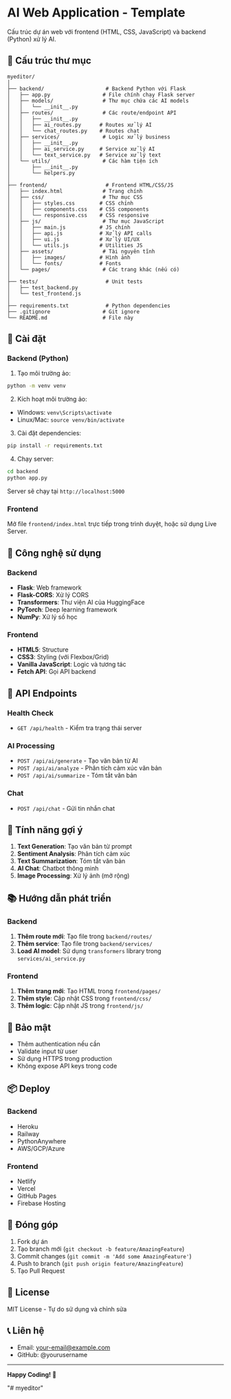 # AI Web Application - Template

Cấu trúc dự án web với frontend (HTML, CSS, JavaScript) và backend (Python) xử lý AI.

## 📁 Cấu trúc thư mục

```
myeditor/
│
├── backend/                    # Backend Python với Flask
│   ├── app.py                 # File chính chạy Flask server
│   ├── models/                # Thư mục chứa các AI models
│   │   └── __init__.py
│   ├── routes/                # Các route/endpoint API
│   │   ├── __init__.py
│   │   ├── ai_routes.py      # Routes xử lý AI
│   │   └── chat_routes.py    # Routes chat
│   ├── services/              # Logic xử lý business
│   │   ├── __init__.py
│   │   ├── ai_service.py     # Service xử lý AI
│   │   └── text_service.py   # Service xử lý text
│   └── utils/                 # Các hàm tiện ích
│       ├── __init__.py
│       └── helpers.py
│
├── frontend/                   # Frontend HTML/CSS/JS
│   ├── index.html             # Trang chính
│   ├── css/                   # Thư mục CSS
│   │   ├── styles.css        # CSS chính
│   │   ├── components.css    # CSS components
│   │   └── responsive.css    # CSS responsive
│   ├── js/                    # Thư mục JavaScript
│   │   ├── main.js           # JS chính
│   │   ├── api.js            # Xử lý API calls
│   │   ├── ui.js             # Xử lý UI/UX
│   │   └── utils.js          # Utilities JS
│   ├── assets/                # Tài nguyên tĩnh
│   │   ├── images/           # Hình ảnh
│   │   └── fonts/            # Fonts
│   └── pages/                 # Các trang khác (nếu có)
│
├── tests/                      # Unit tests
│   ├── test_backend.py
│   └── test_frontend.js
│
├── requirements.txt            # Python dependencies
├── .gitignore                 # Git ignore
└── README.md                  # File này
```

## 🚀 Cài đặt

### Backend (Python)

1. Tạo môi trường ảo:
```bash
python -m venv venv
```

2. Kích hoạt môi trường ảo:
- Windows: `venv\Scripts\activate`
- Linux/Mac: `source venv/bin/activate`

3. Cài đặt dependencies:
```bash
pip install -r requirements.txt
```

4. Chạy server:
```bash
cd backend
python app.py
```

Server sẽ chạy tại `http://localhost:5000`

### Frontend

Mở file `frontend/index.html` trực tiếp trong trình duyệt, hoặc sử dụng Live Server.

## 🔧 Công nghệ sử dụng

### Backend
- **Flask**: Web framework
- **Flask-CORS**: Xử lý CORS
- **Transformers**: Thư viện AI của HuggingFace
- **PyTorch**: Deep learning framework
- **NumPy**: Xử lý số học

### Frontend
- **HTML5**: Structure
- **CSS3**: Styling (với Flexbox/Grid)
- **Vanilla JavaScript**: Logic và tương tác
- **Fetch API**: Gọi API backend

## 📝 API Endpoints

### Health Check
- `GET /api/health` - Kiểm tra trạng thái server

### AI Processing
- `POST /api/ai/generate` - Tạo văn bản từ AI
- `POST /api/ai/analyze` - Phân tích cảm xúc văn bản
- `POST /api/ai/summarize` - Tóm tắt văn bản

### Chat
- `POST /api/chat` - Gửi tin nhắn chat

## 🎨 Tính năng gợi ý

1. **Text Generation**: Tạo văn bản từ prompt
2. **Sentiment Analysis**: Phân tích cảm xúc
3. **Text Summarization**: Tóm tắt văn bản
4. **AI Chat**: Chatbot thông minh
5. **Image Processing**: Xử lý ảnh (mở rộng)

## 📚 Hướng dẫn phát triển

### Backend

1. **Thêm route mới**: Tạo file trong `backend/routes/`
2. **Thêm service**: Tạo file trong `backend/services/`
3. **Load AI model**: Sử dụng `transformers` library trong `services/ai_service.py`

### Frontend

1. **Thêm trang mới**: Tạo HTML trong `frontend/pages/`
2. **Thêm style**: Cập nhật CSS trong `frontend/css/`
3. **Thêm logic**: Cập nhật JS trong `frontend/js/`

## 🔐 Bảo mật

- Thêm authentication nếu cần
- Validate input từ user
- Sử dụng HTTPS trong production
- Không expose API keys trong code

## 📦 Deploy

### Backend
- Heroku
- Railway
- PythonAnywhere
- AWS/GCP/Azure

### Frontend
- Netlify
- Vercel
- GitHub Pages
- Firebase Hosting

## 🤝 Đóng góp

1. Fork dự án
2. Tạo branch mới (`git checkout -b feature/AmazingFeature`)
3. Commit changes (`git commit -m 'Add some AmazingFeature'`)
4. Push to branch (`git push origin feature/AmazingFeature`)
5. Tạo Pull Request

## 📄 License

MIT License - Tự do sử dụng và chỉnh sửa

## 📞 Liên hệ

- Email: your-email@example.com
- GitHub: @yourusername

---

**Happy Coding! 🎉**

"# myeditor" 
